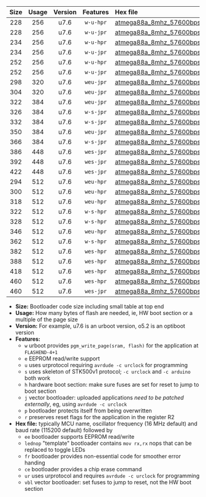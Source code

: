 |Size|Usage|Version|Features|Hex file|
|:-:|:-:|:-:|:-:|:--|
|228|256|u7.6|`w-u-hpr`|[atmega88a_8mhz_57600bps_ur.hex](https://raw.githubusercontent.com/stefanrueger/urboot/main/bootloaders/atmega88a/fcpu_8mhz/57600_bps/atmega88a_8mhz_57600bps_ur.hex)|
|228|256|u7.6|`w-u-jpr`|[atmega88a_8mhz_57600bps_ur_vbl.hex](https://raw.githubusercontent.com/stefanrueger/urboot/main/bootloaders/atmega88a/fcpu_8mhz/57600_bps/atmega88a_8mhz_57600bps_ur_vbl.hex)|
|234|256|u7.6|`w-u-hpr`|[atmega88a_8mhz_57600bps_lednop_ur.hex](https://raw.githubusercontent.com/stefanrueger/urboot/main/bootloaders/atmega88a/fcpu_8mhz/57600_bps/atmega88a_8mhz_57600bps_lednop_ur.hex)|
|234|256|u7.6|`w-u-jpr`|[atmega88a_8mhz_57600bps_lednop_ur_vbl.hex](https://raw.githubusercontent.com/stefanrueger/urboot/main/bootloaders/atmega88a/fcpu_8mhz/57600_bps/atmega88a_8mhz_57600bps_lednop_ur_vbl.hex)|
|252|256|u7.6|`w-u-hpr`|[atmega88a_8mhz_57600bps_lednop_fr_ur.hex](https://raw.githubusercontent.com/stefanrueger/urboot/main/bootloaders/atmega88a/fcpu_8mhz/57600_bps/atmega88a_8mhz_57600bps_lednop_fr_ur.hex)|
|252|256|u7.6|`w-u-jpr`|[atmega88a_8mhz_57600bps_lednop_fr_ur_vbl.hex](https://raw.githubusercontent.com/stefanrueger/urboot/main/bootloaders/atmega88a/fcpu_8mhz/57600_bps/atmega88a_8mhz_57600bps_lednop_fr_ur_vbl.hex)|
|298|320|u7.6|`weu-jpr`|[atmega88a_8mhz_57600bps_ee_ur_vbl.hex](https://raw.githubusercontent.com/stefanrueger/urboot/main/bootloaders/atmega88a/fcpu_8mhz/57600_bps/atmega88a_8mhz_57600bps_ee_ur_vbl.hex)|
|304|320|u7.6|`weu-jpr`|[atmega88a_8mhz_57600bps_ee_lednop_ur_vbl.hex](https://raw.githubusercontent.com/stefanrueger/urboot/main/bootloaders/atmega88a/fcpu_8mhz/57600_bps/atmega88a_8mhz_57600bps_ee_lednop_ur_vbl.hex)|
|322|384|u7.6|`weu-jpr`|[atmega88a_8mhz_57600bps_ee_lednop_fr_ur_vbl.hex](https://raw.githubusercontent.com/stefanrueger/urboot/main/bootloaders/atmega88a/fcpu_8mhz/57600_bps/atmega88a_8mhz_57600bps_ee_lednop_fr_ur_vbl.hex)|
|326|384|u7.6|`w-s-jpr`|[atmega88a_8mhz_57600bps_vbl.hex](https://raw.githubusercontent.com/stefanrueger/urboot/main/bootloaders/atmega88a/fcpu_8mhz/57600_bps/atmega88a_8mhz_57600bps_vbl.hex)|
|332|384|u7.6|`w-s-jpr`|[atmega88a_8mhz_57600bps_lednop_vbl.hex](https://raw.githubusercontent.com/stefanrueger/urboot/main/bootloaders/atmega88a/fcpu_8mhz/57600_bps/atmega88a_8mhz_57600bps_lednop_vbl.hex)|
|350|384|u7.6|`weu-jpr`|[atmega88a_8mhz_57600bps_ee_lednop_fr_ce_ur_vbl.hex](https://raw.githubusercontent.com/stefanrueger/urboot/main/bootloaders/atmega88a/fcpu_8mhz/57600_bps/atmega88a_8mhz_57600bps_ee_lednop_fr_ce_ur_vbl.hex)|
|366|384|u7.6|`w-s-jpr`|[atmega88a_8mhz_57600bps_lednop_fr_vbl.hex](https://raw.githubusercontent.com/stefanrueger/urboot/main/bootloaders/atmega88a/fcpu_8mhz/57600_bps/atmega88a_8mhz_57600bps_lednop_fr_vbl.hex)|
|386|448|u7.6|`wes-jpr`|[atmega88a_8mhz_57600bps_ee_vbl.hex](https://raw.githubusercontent.com/stefanrueger/urboot/main/bootloaders/atmega88a/fcpu_8mhz/57600_bps/atmega88a_8mhz_57600bps_ee_vbl.hex)|
|392|448|u7.6|`wes-jpr`|[atmega88a_8mhz_57600bps_ee_lednop_vbl.hex](https://raw.githubusercontent.com/stefanrueger/urboot/main/bootloaders/atmega88a/fcpu_8mhz/57600_bps/atmega88a_8mhz_57600bps_ee_lednop_vbl.hex)|
|422|448|u7.6|`wes-jpr`|[atmega88a_8mhz_57600bps_ee_lednop_fr_vbl.hex](https://raw.githubusercontent.com/stefanrueger/urboot/main/bootloaders/atmega88a/fcpu_8mhz/57600_bps/atmega88a_8mhz_57600bps_ee_lednop_fr_vbl.hex)|
|294|512|u7.6|`weu-hpr`|[atmega88a_8mhz_57600bps_ee_ur.hex](https://raw.githubusercontent.com/stefanrueger/urboot/main/bootloaders/atmega88a/fcpu_8mhz/57600_bps/atmega88a_8mhz_57600bps_ee_ur.hex)|
|300|512|u7.6|`weu-hpr`|[atmega88a_8mhz_57600bps_ee_lednop_ur.hex](https://raw.githubusercontent.com/stefanrueger/urboot/main/bootloaders/atmega88a/fcpu_8mhz/57600_bps/atmega88a_8mhz_57600bps_ee_lednop_ur.hex)|
|318|512|u7.6|`weu-hpr`|[atmega88a_8mhz_57600bps_ee_lednop_fr_ur.hex](https://raw.githubusercontent.com/stefanrueger/urboot/main/bootloaders/atmega88a/fcpu_8mhz/57600_bps/atmega88a_8mhz_57600bps_ee_lednop_fr_ur.hex)|
|322|512|u7.6|`w-s-hpr`|[atmega88a_8mhz_57600bps.hex](https://raw.githubusercontent.com/stefanrueger/urboot/main/bootloaders/atmega88a/fcpu_8mhz/57600_bps/atmega88a_8mhz_57600bps.hex)|
|328|512|u7.6|`w-s-hpr`|[atmega88a_8mhz_57600bps_lednop.hex](https://raw.githubusercontent.com/stefanrueger/urboot/main/bootloaders/atmega88a/fcpu_8mhz/57600_bps/atmega88a_8mhz_57600bps_lednop.hex)|
|346|512|u7.6|`weu-hpr`|[atmega88a_8mhz_57600bps_ee_lednop_fr_ce_ur.hex](https://raw.githubusercontent.com/stefanrueger/urboot/main/bootloaders/atmega88a/fcpu_8mhz/57600_bps/atmega88a_8mhz_57600bps_ee_lednop_fr_ce_ur.hex)|
|362|512|u7.6|`w-s-hpr`|[atmega88a_8mhz_57600bps_lednop_fr.hex](https://raw.githubusercontent.com/stefanrueger/urboot/main/bootloaders/atmega88a/fcpu_8mhz/57600_bps/atmega88a_8mhz_57600bps_lednop_fr.hex)|
|382|512|u7.6|`wes-hpr`|[atmega88a_8mhz_57600bps_ee.hex](https://raw.githubusercontent.com/stefanrueger/urboot/main/bootloaders/atmega88a/fcpu_8mhz/57600_bps/atmega88a_8mhz_57600bps_ee.hex)|
|388|512|u7.6|`wes-hpr`|[atmega88a_8mhz_57600bps_ee_lednop.hex](https://raw.githubusercontent.com/stefanrueger/urboot/main/bootloaders/atmega88a/fcpu_8mhz/57600_bps/atmega88a_8mhz_57600bps_ee_lednop.hex)|
|418|512|u7.6|`wes-hpr`|[atmega88a_8mhz_57600bps_ee_lednop_fr.hex](https://raw.githubusercontent.com/stefanrueger/urboot/main/bootloaders/atmega88a/fcpu_8mhz/57600_bps/atmega88a_8mhz_57600bps_ee_lednop_fr.hex)|
|460|512|u7.6|`wes-hpr`|[atmega88a_8mhz_57600bps_ee_lednop_fr_ce.hex](https://raw.githubusercontent.com/stefanrueger/urboot/main/bootloaders/atmega88a/fcpu_8mhz/57600_bps/atmega88a_8mhz_57600bps_ee_lednop_fr_ce.hex)|
|460|512|u7.6|`wes-jpr`|[atmega88a_8mhz_57600bps_ee_lednop_fr_ce_vbl.hex](https://raw.githubusercontent.com/stefanrueger/urboot/main/bootloaders/atmega88a/fcpu_8mhz/57600_bps/atmega88a_8mhz_57600bps_ee_lednop_fr_ce_vbl.hex)|

- **Size:** Bootloader code size including small table at top end
- **Usage:** How many bytes of flash are needed, ie, HW boot section or a multiple of the page size
- **Version:** For example, u7.6 is an urboot version, o5.2 is an optiboot version
- **Features:**
  + `w` urboot provides `pgm_write_page(sram, flash)` for the application at `FLASHEND-4+1`
  + `e` EEPROM read/write support
  + `u` uses urprotocol requiring `avrdude -c urclock` for programming
  + `s` uses skeleton of STK500v1 protocol; `-c urclock` and `-c arduino` both work
  + `h` hardware boot section: make sure fuses are set for reset to jump to boot section
  + `j` vector bootloader: uploaded applications *need to be patched externally*, eg, using `avrdude -c urclock`
  + `p` bootloader protects itself from being overwritten
  + `r` preserves reset flags for the application in the register R2
- **Hex file:** typically MCU name, oscillator frequency (16 MHz default) and baud rate (115200 default) followed by
  + `ee` bootloader supports EEPROM read/write
  + `lednop` "template" bootloader contains `mov rx,rx` nops that can be replaced to toggle LEDs
  + `fr` bootloader provides non-essential code for smoother error handing
  + `ce` bootloader provides a chip erase command
  + `ur` uses urprotocol and requires `avrdude -c urclock` for programming
  + `vbl` vector bootloader: set fuses to jump to reset, not the HW boot section
